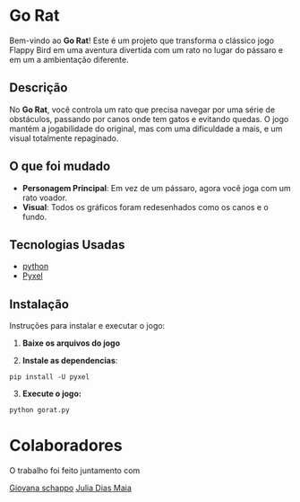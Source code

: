 # Go Rat

Bem-vindo ao **Go Rat**! Este é um projeto que transforma o clássico jogo Flappy Bird em uma aventura divertida com um rato no lugar do pássaro e em um a ambientação diferente. 

## Descrição

No **Go Rat**, você controla um rato que precisa navegar por uma série de obstáculos, passando por canos onde tem gatos e evitando quedas. O jogo mantém a jogabilidade do original, mas com uma dificuldade a mais, e um visual totalmente repaginado.

## O que foi mudado

- **Personagem Principal**: Em vez de um pássaro, agora você joga com um rato voador.
- **Visual**: Todos os gráficos foram redesenhados como os canos e o fundo.

## Tecnologias Usadas

- [python](https://www.python.org/)
- [Pyxel](https://github.com/kitao/pyxel)


## Instalação

Instruções para instalar e executar o jogo:

1. **Baixe os arquivos do jogo**

   

3. **Instale as dependencias**:
```
pip install -U pyxel
```


3. **Execute o jogo:**
```
python gorat.py
```



# Colaboradores

O trabalho foi feito juntamento com 

[Giovana schappo](https://github.com/giovannaschappo)
[Julia Dias Maia](https://github.com/juliadmaia)





 












